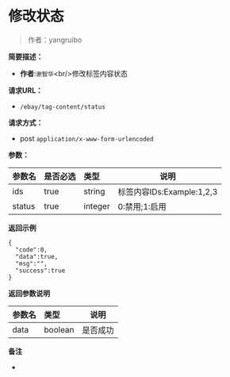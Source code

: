 # 修改状态

> 作者：yangruibo

**简要描述：** 

- **作者**:`谢智华`&lt;br/&gt;修改标签内容状态

**请求URL：** 
- ` /ebay/tag-content/status `
  
**请求方式：**
- post `application/x-www-form-urlencoded` 

**参数：** 

|参数名|是否必选|类型|说明|
|:----    |:---|:----- |-----   |
|ids |true  |string |标签内容IDs:Example:1,2,3 |
|status |true  |integer |0:禁用;1:启用 |

 **返回示例**

``` 
{
  "code":0,
  "data":true,
  "msg":"",
  "success":true
}
```

 **返回参数说明** 

|参数名|类型|说明|
|:-----  |:-----|----- |
|data |boolean  |是否成功

 **备注** 

-